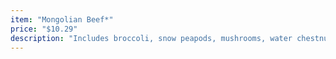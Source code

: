 ```yaml
---
item: "Mongolian Beef*"
price: "$10.29"
description: "Includes broccoli, snow peapods, mushrooms, water chestnuts, bamboo shoots, onions"
---
```

